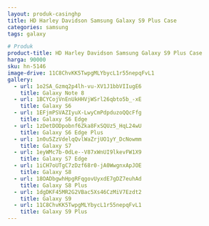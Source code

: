 ```yaml
---
layout: produk-casinghp
title: HD Harley Davidson Samsung Galaxy S9 Plus Case
categories: samsung
tags: galaxy

# Produk
product-title: HD Harley Davidson Samsung Galaxy S9 Plus Case
harga: 90000
sku: hn-5146
image-drive: 11C8ChvKK5TwpgMLYbycL1r55nepqFvL1
gallery:
  - url: 1o2SA_Gzmq2p4lh-vu-XV1J1bbVIIugE6
    title: Galaxy Note 8
  - url: 1BCYCojVnEnUkHHVjWSrl26qbto5b_-xE
    title: Galaxy S6
  - url: 1EFjmPSVAZIyuX-LwyCmPdpduzoQQcFfg
    title: Galaxy S6 Edge
  - url: 1zDetDODpobnf6Zka8FxSQUz5_HqL24wU
    title: Galaxy S6 Edge Plus
  - url: 1n0u5ZzVdelqQvlWaZrjUO1yY_DcNowmm
    title: Galaxy S7
  - url: 1eyWMc7b-0dLe--V87xWnUI9lkevFW1X9
    title: Galaxy S7 Edge
  - url: 1iCH7oUTgC7zDzf68r0-jA0WwgnxApJOE
    title: Galaxy S8
  - url: 18OADbgwhHpgRFqgovUyxdE7gDZ7euhAd
    title: Galaxy S8 Plus
  - url: 1dgDKF45MR2G2VBac5Xs46CzMiV7Ezdt2
    title: Galaxy S9
  - url: 11C8ChvKK5TwpgMLYbycL1r55nepqFvL1
    title: Galaxy S9 Plus
---
```


